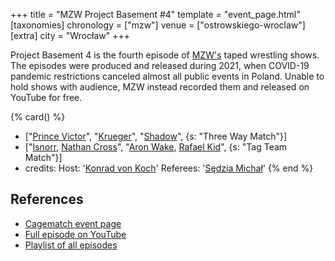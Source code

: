 +++
title = "MZW Project Basement #4"
template = "event_page.html"
[taxonomies]
chronology = ["mzw"]
venue = ["ostrowskiego-wroclaw"]
[extra]
city = "Wrocław"
+++

Project Basement 4 is the fourth episode of [MZW's](@/o/mzw.md) taped wrestling shows. The episodes were produced and released during 2021, when COVID-19 pandemic restrictions canceled almost all public events in Poland. Unable to hold shows with audience, MZW instead recorded them and released on YouTube for free.

{% card() %}
- ["[Prince Victor](@/w/vic-golden.md)", "[Krueger](@/w/olgierd.md)", "[Shadow](@/w/shadow.md)",
  {s: "Three Way Match"}]
- ["[Isnorr](@/w/isnorr.md), [Nathan Cross](@/w/gabriel-queen.md)", "[Aron Wake](@/w/aron-wake.md),
    [Rafael Kid](@/w/rafael-kid.md)", {s: "Tag Team Match"}]
- credits:
    Host: '[Konrad von Koch](@/w/konrad-von-koch.md)'
    Referees: '[Sędzia Michał](@/w/sedzia-michal.md)'
{% end %}

## References

* [Cagematch event page](https://www.cagematch.net/?id=1&nr=322476)
* [Full episode on YouTube](https://youtu.be/5IBmj08K8SE)
* [Playlist of all episodes](https://www.youtube.com/playlist?list=PL9jkhNR2Sx8gOYpibA7twIBHV7w3iyLB2)
